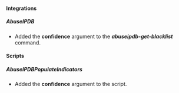 
#### Integrations
##### AbuseIPDB
- Added the **confidence** argument to the ***abuseipdb-get-blacklist*** command.

#### Scripts
##### AbuseIPDBPopulateIndicators
- Added the **confidence** argument to the script.
